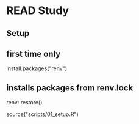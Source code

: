 # READ Study

## Setup

## first time only
install.packages("renv") 

## installs packages from renv.lock
renv::restore()            

source("scripts/01_setup.R")
